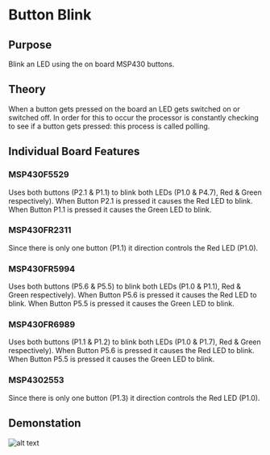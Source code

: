 # Button Blink

## Purpose
Blink an LED using the on board MSP430 buttons.

## Theory

When a button gets pressed on the board an LED gets switched on or switched off. In order for this to occur the processor is constantly checking to see if a button gets pressed: this process is called polling. 

## Individual Board Features

### MSP430F5529
Uses both buttons (P2.1 & P1.1) to blink both LEDs (P1.0 & P4.7), Red & Green respectively). When Button P2.1 is pressed it causes the Red LED to blink. When Button P1.1 is pressed it causes the Green LED to blink.

### MSP430FR2311
Since there is only one button (P1.1) it direction controls the Red LED (P1.0).

### MSP430FR5994
Uses both buttons (P5.6 & P5.5) to blink both LEDs (P1.0 & P1.1), Red & Green respectively). When Button P5.6 is pressed it causes the Red LED to blink. When Button P5.5 is pressed it causes the Green LED to blink.

### MSP430FR6989
Uses both buttons (P1.1 & P1.2) to blink both LEDs (P1.0 & P1.7), Red & Green respectively). When Button P5.6 is pressed it causes the Red LED to blink. When Button P5.5 is pressed it causes the Green LED to blink.

### MSP4302553
Since there is only one button (P1.3) it direction controls the Red LED (P1.0).

## Demonstation

![alt text](https://github.com/RU09342/lab-2-blinking-leds-ambrosen8/blob/master/Button%20Blink/Assets/ButtonBlink_fixed.gif)